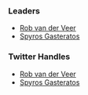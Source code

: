 ### Leaders
* [Rob van der Veer](mailto:rob.vanderveer@owasp.org)
* [Spyros Gasteratos](mailto:spyros.gasteratos@owasp.org)

### Twitter Handles
* [Rob van der Veer](https://twitter.com/robvanderveer)
* [Spyros Gasteratos](https://twitter.com/0xfde)
